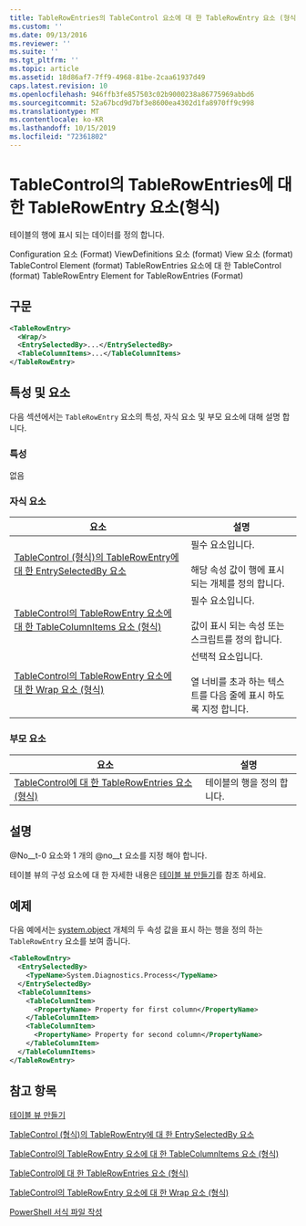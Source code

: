 ```yaml
---
title: TableRowEntries의 TableControl 요소에 대 한 TableRowEntry 요소 (형식) | Microsoft Docs
ms.custom: ''
ms.date: 09/13/2016
ms.reviewer: ''
ms.suite: ''
ms.tgt_pltfrm: ''
ms.topic: article
ms.assetid: 18d86af7-7ff9-4968-81be-2caa61937d49
caps.latest.revision: 10
ms.openlocfilehash: 946ffb3fe857503c02b9000238a86775969abbd6
ms.sourcegitcommit: 52a67bcd9d7bf3e8600ea4302d1fa8970ff9c998
ms.translationtype: MT
ms.contentlocale: ko-KR
ms.lasthandoff: 10/15/2019
ms.locfileid: "72361802"
---
```

# <a name="tablerowentry-element-for-tablerowentries-for-tablecontrol-format"></a>TableControl의 TableRowEntries에 대한 TableRowEntry 요소(형식)

테이블의 행에 표시 되는 데이터를 정의 합니다.

Configuration 요소 (Format) ViewDefinitions 요소 (format) View 요소 (format) TableControl Element (format) TableRowEntries 요소에 대 한 TableControl (format) TableRowEntry Element for TableRowEntries (Format)

## <a name="syntax"></a>구문

```xml
<TableRowEntry>
  <Wrap/>
  <EntrySelectedBy>...</EntrySelectedBy>
  <TableColumnItems>...</TableColumnItems>
</TableRowEntry>
```

## <a name="attributes-and-elements"></a>특성 및 요소

다음 섹션에서는 `TableRowEntry` 요소의 특성, 자식 요소 및 부모 요소에 대해 설명 합니다.

### <a name="attributes"></a>특성

없음

### <a name="child-elements"></a>자식 요소

|요소|설명|
|-------------|-----------------|
|[TableControl (형식)의 TableRowEntry에 대 한 EntrySelectedBy 요소](./entryselectedby-element-for-tablerowentry-for-tablecontrol-format.md)|필수 요소입니다.<br /><br /> 해당 속성 값이 행에 표시 되는 개체를 정의 합니다.|
|[TableControl의 TableRowEntry 요소에 대 한 TableColumnItems 요소 (형식)](./tablecolumnitems-element-for-tablerowentry-for-tablecontrol-format.md)|필수 요소입니다.<br /><br /> 값이 표시 되는 속성 또는 스크립트를 정의 합니다.|
|[TableControl의 TableRowEntry 요소에 대 한 Wrap 요소 (형식)](./wrap-element-for-tablerowentry-for-tablecontrol-format.md)|선택적 요소입니다.<br /><br /> 열 너비를 초과 하는 텍스트를 다음 줄에 표시 하도록 지정 합니다.|

### <a name="parent-elements"></a>부모 요소

|요소|설명|
|-------------|-----------------|
|[TableControl에 대 한 TableRowEntries 요소 (형식)](./tablerowentries-element-for-tablecontrol-format.md)|테이블의 행을 정의 합니다.|

## <a name="remarks"></a>설명

@No__t-0 요소와 1 개의 @no__t 요소를 지정 해야 합니다.

테이블 뷰의 구성 요소에 대 한 자세한 내용은 [테이블 뷰 만들기](./creating-a-table-view.md)를 참조 하세요.

## <a name="example"></a>예제

다음 예에서는 [system.object](/dotnet/api/System.Diagnostics.Process) 개체의 두 속성 값을 표시 하는 행을 정의 하는 `TableRowEntry` 요소를 보여 줍니다.

```xml
<TableRowEntry>
  <EntrySelectedBy>
    <TypeName>System.Diagnostics.Process</TypeName>
  </EntrySelectedBy>
  <TableColumnItems>
    <TableColumnItem>
      <PropertyName> Property for first column</PropertyName>
    </TableColumnItem>
    <TableColumnItem>
      <PropertyName> Property for second column</PropertyName>
    </TableColumnItem>
  </TableColumnItems>
</TableRowEntry>
```

## <a name="see-also"></a>참고 항목

[테이블 뷰 만들기](./creating-a-table-view.md)

[TableControl (형식)의 TableRowEntry에 대 한 EntrySelectedBy 요소](./entryselectedby-element-for-tablerowentry-for-tablecontrol-format.md)

[TableControl의 TableRowEntry 요소에 대 한 TableColumnItems 요소 (형식)](./tablecolumnitems-element-for-tablerowentry-for-tablecontrol-format.md)

[TableControl에 대 한 TableRowEntries 요소 (형식)](./tablerowentries-element-for-tablecontrol-format.md)

[TableControl의 TableRowEntry 요소에 대 한 Wrap 요소 (형식)](./wrap-element-for-tablerowentry-for-tablecontrol-format.md)

[PowerShell 서식 파일 작성](./writing-a-powershell-formatting-file.md)
